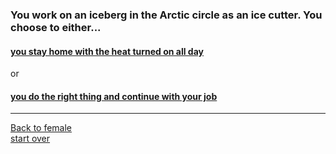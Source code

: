 ### You work on an iceberg in the Arctic circle as an ice cutter. You choose to either...  
#### [you stay home with the heat turned on all day](stay-home.md)   
or   
#### [you do the right thing and continue with your job](continue.md)  

---
[Back to female](female.md)    
[start over](start.md)



